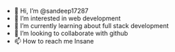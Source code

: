 - 👋 Hi, I’m @sandeep17287
- 👀 I’m interested in web development
- 🌱 I’m currently learning about full stack development
- 💞️ I’m looking to collaborate with github
- 📫 How to reach me Insane
  
  

<!---
sandeep17287/sandeep17287 is a ✨ special ✨ repository because its `README.md` (this file) appears on your GitHub profile.
You can click the Preview link to take a look at your changes.
--->
